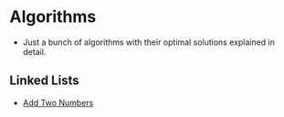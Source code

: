 # Algorithms
- Just a bunch of algorithms with their optimal solutions explained in detail.

## Linked Lists
 - [Add Two Numbers](https://github.com/Gabriel-Gebril/Algorithms/blob/master/Add_Two_Numbers.py)
